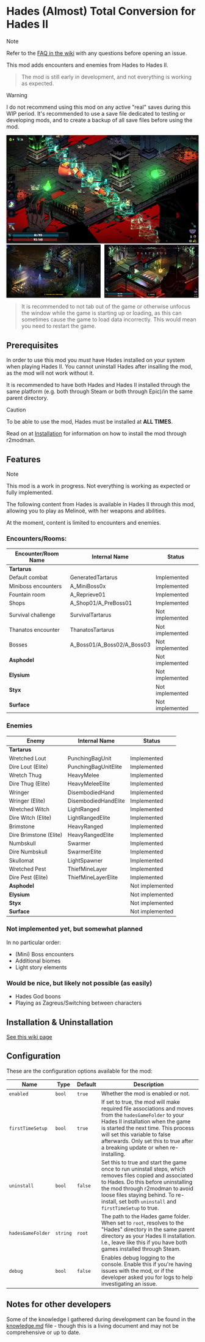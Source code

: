 # Hades (Almost) Total Conversion for Hades II

> [!NOTE]
> Refer to the [FAQ in the wiki](https://github.com/NikkelM/Hades-II-HadesBiomes/wiki/FAQ) with any questions before opening an issue.

This mod adds encounters and enemies from Hades to Hades II.

> The mod is still early in development, and not everything is working as expected.

> [!WARNING]
> I do not recommend using this mod on any active "real" saves during this WIP period.
> It's recommended to use a save file dedicated to testing or developing mods, and to create a backup of all save files before using the mod.

  <img src="img/screenshots/tartarus_fight.jpg" alt="Battling out of Tartarus">
<div style="display: flex; justify-content: space-between;">
  <img src="img/screenshots/run_start.jpg" alt="Descend into Nightmare - Start a Hades run" width="49%" style="margin-right: 1%;">
<img src="img/screenshots/tartarus_opening_boon.jpg" alt="Descending into Tartarus" width="49%" style="margin-left: 1%;">
</div>

> It is recommended to not tab out of the game or otherwise unfocus the window while the game is starting up or loading, as this can sometimes cause the game to load data incorrectly. This would mean you need to restart the game.

## Prerequisites

In order to use this mod you _must_ have Hades installed on your system when playing Hades II.
You cannot uninstall Hades after insalling the mod, as the mod will not work without it.

It is recommended to have both Hades and Hades II installed through the same platform (e.g. both through Steam or both through Epic)/in the same parent directory.

> [!CAUTION]
> To be able to use the mod, Hades must be installed at **ALL TIMES**.

Read on at [Installation](#installation) for information on how to install the mod through r2modman.

## Features

> [!NOTE]
> This mod is a work in progress.
> Not everything is working as expected or fully implemented.

The following content from Hades is available in Hades II through this mod, allowing you to play as Melinoë, with her weapons and abilities.

At the moment, content is limited to encounters and enemies.

### Encounters/Rooms:

| Encounter/Room Name | Internal Name                           | Status          |
| ------------------- | --------------------------------------- | --------------- |
| **Tartarus**        |                                         |                 |
| Default combat      | GeneratedTartarus                       | Implemented     |
| Miniboss encounters | A_MiniBoss0x                            | Implemented     |
| Fountain room       | A_Reprieve01                            | Implemented     |
| Shops               | A_Shop01/A_PreBoss01                    | Implemented     |
| Survival challenge  | SurvivalTartarus                        | Not implemented |
| Thanatos encounter  | ThanatosTartarus                        | Not implemented |
| Bosses              | A_Boss01/A_Boss02/A_Boss03              | Not implemented |
| **Asphodel**        |                                         | Not implemented |
| **Elysium**         |                                         | Not implemented |
| **Styx**            |                                         | Not implemented |
| **Surface**         |                                         | Not implemented |

### Enemies

| Enemy                  | Internal Name        | Status          |
| ---------------------- | -------------------- | --------------- |
| **Tartarus**           |                      |                 |
| Wretched Lout          | PunchingBagUnit      | Implemented     |
| Dire Lout (Elite)      | PunchingBagUnitElite | Implemented     |
| Wretch Thug            | HeavyMelee           | Implemented     |
| Dire Thug (Elite)      | HeavyMeleeElite      | Implemented     |
| Wringer                | DisembodiedHand      | Implemented     |
| Wringer (Elite)        | DisembodiedHandElite | Implemented     |
| Wretched Witch         | LightRanged          | Implemented     |
| Dire Witch (Elite)     | LightRangedElite     | Implemented     |
| Brimstone              | HeavyRanged          | Implemented     |
| Dire Brimstone (Elite) | HeavyRangedElite     | Implemented     |
| Numbskull              | Swarmer              | Implemented     |
| Dire Numbskull         | SwarmerElite         | Implemented     |
| Skullomat              | LightSpawner         | Implemented     |
| Wretched Pest          | ThiefMineLayer       | Implemented     |
| Dire Pest (Elite)      | ThiefMineLayerElite  | Implemented     |
| **Asphodel**           |                      | Not implemented |
| **Elysium**            |                      | Not implemented |
| **Styx**               |                      | Not implemented |
| **Surface**            |                      | Not implemented |

### Not implemented yet, but somewhat planned

In no particular order:

- (Mini) Boss encounters
- Additional biomes
- Light story elements

### Would be nice, but likely not possible (as easily)

- Hades God boons
- Playing as Zagreus/Switching between characters

## Installation & Uninstallation

[See this wiki page](https://github.com/NikkelM/Hades-II-HadesBiomes/wiki/Installation-&-Uninstallation)

## Configuration

<!-- TODO: Wiki page for this & update -->

These are the configuration options available for the mod:

| Name              | Type     | Default | Description                                                                                                                                                                                                                                                                                           |
| ----------------- | -------- | ------- | ----------------------------------------------------------------------------------------------------------------------------------------------------------------------------------------------------------------------------------------------------------------------------------------------------- |
| `enabled`         | `bool`   | `true`  | Whether the mod is enabled or not.                                                                                                                                                                                                                         |
| `firstTimeSetup`  | `bool`   | `true`  | If set to true, the mod will make required file associations and moves from the `hadesGameFolder` to your Hades II installation when the game is started the next time. This process will set this variable to false afterwards. Only set this to true after a breaking update or when re-installing. |
| `uninstall`       | `bool`   | `false` | Set this to true and start the game once to run uninstall steps, which removes files copied and associated to Hades. Do this before uninstalling the mod through r2modman to avoid loose files staying behind. To re-install, set both `uninstall` and `firstTimeSetup` to true.                      |
| `hadesGameFolder` | `string` | `root`  | The path to the Hades game folder. When set to `root`, resolves to the "Hades" directory in the same parent directory as your Hades II installation. I.e., leave like this if you have both games installed through Steam.                                                                            |
| `debug`           | `bool`   | `false` | Enables debug logging to the console. Enable this if you're having issues with the mod, or if the developer asked you for logs to help investigating an issue.                                                                        |

## Notes for other developers

Some of the knowledge I gathered during development can be found in the [knowledge.md](docs/knowledge.md) file - though this is a living document and may not be comprehensive or up to date.
